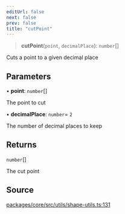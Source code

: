 ```yaml
---
editUrl: false
next: false
prev: false
title: "cutPoint"
---
```


> **cutPoint**(`point`, `decimalPlace`): `number`[]

Cuts a point to a given decimal place

## Parameters

• **point**: `number`[]

The point to cut

• **decimalPlace**: `number`= `2`

The number of decimal places to keep

## Returns

`number`[]

The cut point

## Source

[packages/core/src/utils/shape-utils.ts:131](https://github.com/dgmjs/dgmjs/blob/main/packages/core/src/utils/shape-utils.ts#L131)
